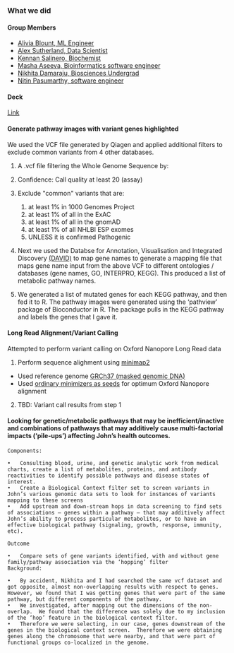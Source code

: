 
### What we did

#### Group Members

- [Alivia Blount, ML Engineer]()
- [Alex Sutherland, Data Scientist]()
- [Kennan Salinero, Biochemist]()
- [Masha Aseeva, Bioinformatics software engineer]()
- [Nikhita Damaraju, Biosciences Undergrad]()
- [Nitin Pasumarthy, software engineer]()

#### Deck
[Link](https://docs.google.com/presentation/d/1ZXT5jUo6xXdOTiBgAHEMkdiA7NQvlT2sAEywak2mAVI/edit#slide=id.g5b3afa7024_3_0)

#### Generate pathway images with variant genes highlighted

We used the VCF file generated by Qiagen and applied additional filters to exclude common variants from 4 other databases.

1. A .vcf file filtering the Whole Genome Sequence by:
 1. Confidence: Call quality at least 20 (assay)
 2. Exclude "common" variants that are:
     1.  at least 1% in 1000 Genomes Project
     2.  at least 1% of all in the ExAC
     3.  at least 1% of all in the gnomAD
     4.  at least 1% of all NHLBI ESP exomes
     5. UNLESS it is confirmed Pathogenic
     
2. Next we used the Databse for Annotation, Visualisation and Integrated Discovery [(DAVID)](https://david-d.ncifcrf.gov/) to map gene names to generate a mapping file that maps gene name input from the above VCF to different ontologies / databases (gene names, GO, INTERPRO, KEGG). This produced a list of metabolic pathway names.

3. We generated a list of mutated genes for each KEGG pathway, and then fed it to R. The pathway images were generated using the ‘pathview’ package of Bioconductor in R. The package pulls in the KEGG pathway and labels the genes that I gave it.

#### Long Read Alignment/Variant Calling

Attempted to perform variant calling on Oxford Nanopore Long Read data

1. Perform sequence alighment using [minimap2](https://github.com/lh3/minimap2)
 * Used reference genome [GRCh37 (masked genomic DNA)](ftp://ftp.ensembl.org/pub/grch37/current/fasta/homo_sapiens/dna/Homo_sapiens.GRCh37.dna_rm.primary_assembly.fa.gz)
 * Used [ordinary minimizers as seeds](https://github.com/lh3/minimap2#map-long-noisy-genomic-reads) for optimum Oxford Nanopore alignment

2. TBD: Variant call results from step 1

#### Looking for genetic/metabolic pathways that may be inefficient/inactive and combinations of pathways that may additively cause multi-factorial impacts (‘pile-ups’) affecting John’s health outcomes.

	Components:
	
	•	Consulting blood, urine, and genetic analytic work from medical charts, create a list of metabolites, proteins, and antibody reactivities to identify possible pathways and disease states of interest.
	•	Create a Biological Context filter set to screen variants in John’s various genomic data sets to look for instances of variants mapping to these screens
	•	Add upstream and down-stream hops in data screening to find sets of associations – genes within a pathway – that may additively affect John’s ability to process particular metabolites, or to have an effective biological pathway (signaling, growth, response, immunity, etc).
	
	Outcome
	
	•	Compare sets of gene variants identified, with and without gene family/pathway association via the ‘hopping’ filter
	Background:
	
	•	By accident, Nikhita and I had searched the same vcf dataset and got opposite, almost non-overlapping results with respect to genes.  However, we found that I was getting genes that were part of the same pathway, but different components of the pathway.
	•	We investigated, after mapping out the dimensions of the non-overlap.  We found that the difference was solely due to my inclusion of the ‘hop’ feature in the biological context filter.  
	•	Therefore we were selecting, in our case, genes downstream of the genes in the biological context screen.  Therefore we were obtaining genes along the chromosome that were nearby, and that were part of functional groups co-localized in the genome.



